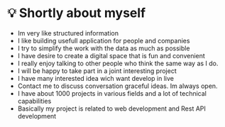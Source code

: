 # 💡  Shortly about myself

* Im very like structured information 
* I like building usefull application for people and companies
* I try to simplify the work with the data as much as possible
* I have desire to create a digital space that is fun and convenient
* I really enjoy talking to other people who think the same way as I do.
* I will be happy to take part in a joint interesting project
* I have many interested idea wich want develop in live 
* Contact me to discuss conversation graceful ideas. Im always open. 
* I have about 1000 projects in various fields and a lot of technical capabilities
* Basically my project is related to web development and Rest API development 
